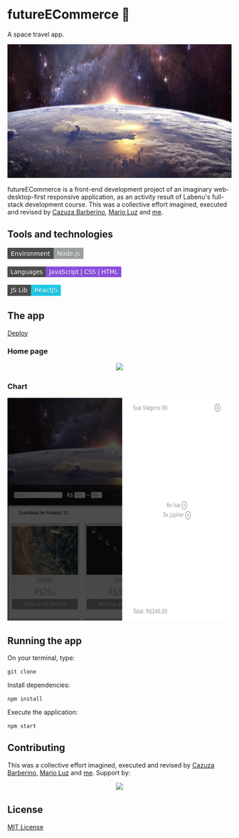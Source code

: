 # futureECommerce :rocket:
A space travel app.

<p align="center">
<img height="300px" src="https://github.com/Meira-JH/futureECommerce/blob/master/src/Img/via-lactea.jpg"/>
</p>

futureECommerce is a front-end development project of an imaginary web-desktop-first responsive application, as an activity result of Labenu's full-stack development course. This was a collective effort imagined, executed and revised by [Cazuza Barberino](https://github.com/cazuzabarberino), [Mario Luz](https://github.com/MarioLuzz) and [me](https://github.com/Meira-JH).


## Tools and technologies

![Node.js environment](https://github.com/Meira-JH/futureEats/blob/master/futureEats/src/imgs/EnvironmentNodejs.png)

![Languages JS CSS HTML](https://github.com/Meira-JH/futureEats/blob/master/futureEats/src/imgs/languages.png)

![React Lib](https://github.com/Meira-JH/futureEats/blob/master/futureEats/src/imgs/JSLibReactJS.png)

## The app

[Deploy]()

### Home page

<p align="center">
<img height="500px" src="https://github.com/Meira-JH/futureECommerce/blob/master/src/Img/print1.png"/>
</p>

### Chart

<p align="center">
<img height="500px" src="https://github.com/Meira-JH/futureECommerce/blob/master/src/Img/print2.png"/>
</p>

## Running the app

On your terminal, type:

```
git clone 
```

Install dependencies:
```
npm install
```

Execute the application:
```
npm start 
```

## Contributing
This was a collective effort imagined, executed and revised by [Cazuza Barberino](https://github.com/cazuzabarberino), [Mario Luz](https://github.com/MarioLuzz) and [me](https://github.com/Meira-JH). Support by:

<p align="center">
<img src="https://uploads-ssl.webflow.com/5e790d30d198385b09366d8f/5eb17dfd4a07be86d2b8951e_Labenu_principal_slogan.png"/>
</p>

## License
[MIT License](https://choosealicense.com/licenses/mit/)
